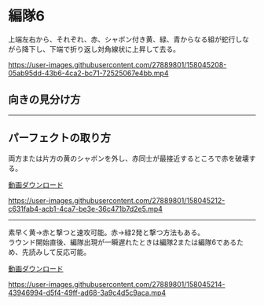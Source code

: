 # 編隊6  
上端左右から、それぞれ、赤、シャボン付き黄、緑、青からなる組が蛇行しながら降下し、下端で折り返し対角線状に上昇して去る。

https://user-images.githubusercontent.com/27889801/158045208-05ab95dd-43b6-4ca2-bc71-72525067e4bb.mp4


## 向きの見分け方   

___  
## パーフェクトの取り方  
両方または片方の黄のシャボンを外し、赤同士が最接近するところで赤を破壊する。
  
[動画ダウンロード](https://github.com/r-parenthesis/TSS/blob/main/formations/media/H264/form6per.mp4?raw=true)

https://user-images.githubusercontent.com/27889801/158045212-c631fab4-acb1-4ca7-be3e-36c471b7d2e5.mp4

___
素早く黄→赤と撃つと速攻可能。赤→緑2発と撃つ方法もある。  
ラウンド開始直後、編隊出現が一瞬遅れたときは編隊2または編隊6であるため、先読みして反応可能。
  
[動画ダウンロード](https://github.com/r-parenthesis/TSS/blob/main/formations/media/H264/form6perqui.mp4?raw=true) 

https://user-images.githubusercontent.com/27889801/158045214-43946994-d5f4-49ff-ad68-3a9c4d5c9aca.mp4

